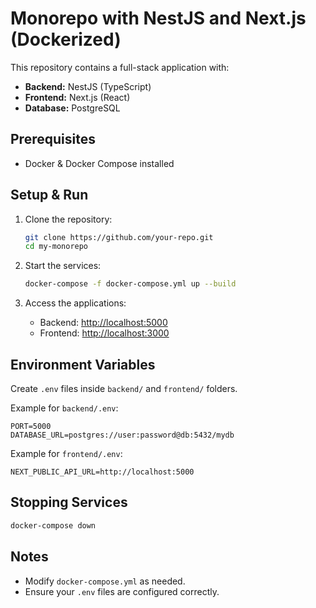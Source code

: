 # Monorepo with NestJS and Next.js (Dockerized)

This repository contains a full-stack application with:
- **Backend:** NestJS (TypeScript)
- **Frontend:** Next.js (React)
- **Database:** PostgreSQL

## Prerequisites
- Docker & Docker Compose installed

## Setup & Run
1. Clone the repository:
   ```sh
   git clone https://github.com/your-repo.git
   cd my-monorepo
   ```

2. Start the services:
   ```sh
   docker-compose -f docker-compose.yml up --build
   ```

3. Access the applications:
   - Backend: [http://localhost:5000](http://localhost:5000)
   - Frontend: [http://localhost:3000](http://localhost:3000)

## Environment Variables
Create `.env` files inside `backend/` and `frontend/` folders.

Example for `backend/.env`:
```
PORT=5000
DATABASE_URL=postgres://user:password@db:5432/mydb
```

Example for `frontend/.env`:
```
NEXT_PUBLIC_API_URL=http://localhost:5000
```

## Stopping Services
```sh
docker-compose down
```

## Notes
- Modify `docker-compose.yml` as needed.
- Ensure your `.env` files are configured correctly.
